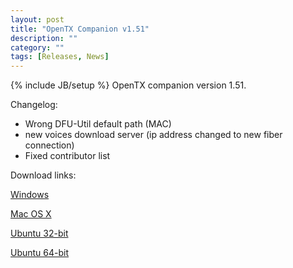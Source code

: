 ```yaml
---
layout: post
title: "OpenTX Companion v1.51"
description: ""
category: ""
tags: [Releases, News]
---
```

{% include JB/setup %}
OpenTX companion version 1.51.

Changelog:

<ul>
<li>Wrong DFU-Util default path (MAC)</li>
<li>new voices download server (ip address changed to new fiber connection)</li>
<li>Fixed contributor list</li>
</ul>

Download links:

[Windows](https://companion9x.googlecode.com/files/companion9xInstall_v1.51.exe)

[Mac OS X](https://companion9x.googlecode.com/files/companion9x_1.51_Mac_Full_Setup.dmg)

[Ubuntu 32-bit](https://companion9x.googlecode.com/files/companion9x_1.51_i386.deb)

[Ubuntu 64-bit](https://companion9x.googlecode.com/files/companion9x_1.51_amd64.deb)

